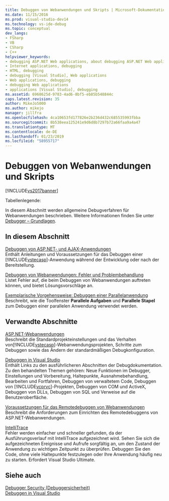 ```yaml
---
title: Debuggen von Webanwendungen und Skripts | Microsoft-Dokumentation
ms.date: 11/15/2016
ms.prod: visual-studio-dev14
ms.technology: vs-ide-debug
ms.topic: conceptual
dev_langs:
- FSharp
- VB
- CSharp
- C++
helpviewer_keywords:
- debugging ASP.NET Web applications, about debugging ASP.NET Web applications
- Internet applications, debugging
- HTML, debugging
- debugging [Visual Studio], Web applications
- Web applications, debugging
- debugging Web applications
- applications [Visual Studio], debugging
ms.assetid: 6968625d-9783-4ad6-8bf5-eb85b548844c
caps.latest.revision: 35
author: MikeJo5000
ms.author: mikejo
manager: jillfra
ms.openlocfilehash: 4ca10653fd177826e2b236d432c685535993fbba
ms.sourcegitcommit: 8b538eea125241e9d6d8b7297b72a66faa9a4a47
ms.translationtype: MT
ms.contentlocale: de-DE
ms.lasthandoff: 01/23/2019
ms.locfileid: "58955717"
---
```

# <a name="debugging-web-applications-and-script"></a>Debuggen von Webanwendungen und Skripts
[!INCLUDE[vs2017banner](../includes/vs2017banner.md)]

Tabellenlegende:  
  
 In diesem Abschnitt werden allgemeine Debugverfahren für Webanwendungen beschrieben. Weitere Informationen finden Sie unter [Debugger – Grundlagen](../debugger/debugger-basics.md).  
  
## <a name="in-this-section"></a>In diesem Abschnitt  
 [Debuggen von ASP.NET- und AJAX-Anwendungen](../debugger/debugging-aspnet-and-ajax-applications.md)  
 Enthält Anleitungen und Voraussetzungen für das Debuggen einer [!INCLUDE[vstecasp](../includes/vstecasp-md.md)]-Anwendung während der Entwicklung oder nach der Bereitstellung.  
  
 [Debuggen von Webanwendungen: Fehler und Problembehandlung](../debugger/debugging-web-applications-errors-and-troubleshooting.md)  
 Listet Fehler auf, die beim Debuggen von Webanwendungen auftreten können, und bietet Lösungsvorschläge an.  
  
 [Exemplarische Vorgehensweise: Debuggen einer Parallelanwendung](../debugger/walkthrough-debugging-a-parallel-application.md)  
 Beschreibt, wie die Toolfenster **Parallele Aufgaben** und **Parallele Stapel** zum Debuggen einer parallelen Anwendung verwendet werden.  
  
## <a name="related-sections"></a>Verwandte Abschnitte  
 [ASP.NET-Webanwendungen](../debugger/debugging-preparation-aspnet-web-applications.md)  
 Beschreibt die Standardprojekteinstellungen und das Verhalten von[!INCLUDE[vstecasp](../includes/vstecasp-md.md)]-Webanwendungsprojekten, Schritte zum Debuggen sowie das Ändern der standardmäßigen Debugkonfiguration.  
  
 [Debuggen in Visual Studio](../debugger/debugging-in-visual-studio.md)  
 Enthält Links zu den ausführlicheren Abschnitten der Debugdokumentation. Zu den behandelten Themen gehören: Neue Funktionen im Debugger, Einstellungen und Vorbereitung, Haltepunkte, Ausnahmebehandlung, Bearbeiten und Fortfahren, Debuggen von verwaltetem Code, Debuggen von [!INCLUDE[vcprvc](../includes/vcprvc-md.md)]-Projekten, Debuggen von COM und ActiveX, Debuggen von DLLs, Debuggen von SQL und Verweise auf die Benutzeroberfläche.  
  
 [Voraussetzungen für das Remotedebuggen von Webanwendungen](../debugger/prerequistes-for-remote-debugging-web-applications.md)  
 Beschreibt die Anforderungen zum Einrichten des Remotedebuggens von ASP.NET-Webanwendungen.  
  
 [IntelliTrace](../debugger/intellitrace.md)  
 Fehler werden einfacher und schneller gefunden, da der Ausführungsverlauf mit IntelliTrace aufgezeichnet wird. Sehen Sie sich die aufgezeichneten Ereignisse und Aufrufe sorgfältig an, um den Zustand der Anwendung zu wichtigen Zeitpunkt zu überprüfen. Debuggen Sie den Code, ohne viele Haltepunkte festzulegen oder Ihre Anwendung häufig neu zu starten. Erfordert Visual Studio Ultimate.  
  
## <a name="see-also"></a>Siehe auch  
 [Debugger Security (Debuggersicherheit)](../debugger/debugger-security.md)   
 [Debuggen in Visual Studio](../debugger/debugging-in-visual-studio.md)
